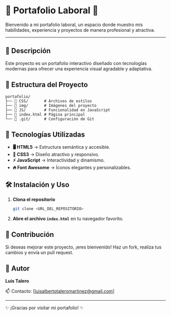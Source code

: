 # 🌟 Portafolio Laboral 🌟

Bienvenido a mi portafolio laboral, un espacio donde muestro mis habilidades, experiencia y proyectos de manera profesional y atractiva.

---

## 📌 Descripción
Este proyecto es un portafolio interactivo diseñado con tecnologías modernas para ofrecer una experiencia visual agradable y adaptativa.

## 📂 Estructura del Proyecto
```
portafolio/
├── 📁 CSS/       # Archivos de estilos
├── 📁 img/       # Imágenes del proyecto
├── 📁 JS/        # Funcionalidad en JavaScript
├── 📄 index.html # Página principal
└── 📁 .git/      # Configuración de Git
```

## 🚀 Tecnologías Utilizadas
- **🖥️ HTML5** → Estructura semántica y accesible.
- **🎨 CSS3** → Diseño atractivo y responsivo.
- **⚡ JavaScript** → Interactividad y dinamismo.
- **🔥 Font Awesome** → Íconos elegantes y personalizables.

## 🛠️ Instalación y Uso
1. **Clona el repositorio**
   ```sh
   git clone <URL_DEL_REPOSITORIO>
   ```
2. **Abre el archivo `index.html`** en tu navegador favorito.

## 🤝 Contribución
Si deseas mejorar este proyecto, ¡eres bienvenido! Haz un fork, realiza tus cambios y envía un pull request. 

## 👤 Autor
**Luis Talero**

📫 Contacto: [luisalbertotaleromartinez@gmail.com]

---
✨ ¡Gracias por visitar mi portafolio! ✨

